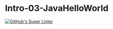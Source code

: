 # Intro-03-JavaHelloWorld
 [![GitHub's Super Linter](https://github.com/ICS4U-Programming-NicR/Intro-03-JavaHelloWorld/workflows/GitHub's%20Super%20Linter/badge.svg)](https://github.com//ICS4U-Programming-NicR/Intro-03-JavaHelloWorld/actions)
